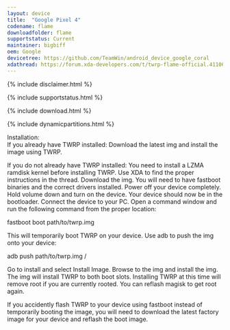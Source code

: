 ```yaml
---
layout: device
title:  "Google Pixel 4"
codename: flame
downloadfolder: flame
supportstatus: Current
maintainer: bigbiff
oem: Google
devicetree: https://github.com/TeamWin/android_device_google_coral
xdathread: https://forum.xda-developers.com/t/twrp-flame-official.4110641/
---
```


{% include disclaimer.html %}

{% include supportstatus.html %}

{% include download.html %}

{% include dynamicpartitions.html %}

<div class='page-heading'>Installation:</div>
If you already have TWRP installed:
Download the latest img and install the image using TWRP.

If you do not already have TWRP installed:
You need to install a LZMA ramdisk kernel before installing TWRP. Use XDA to find the proper instructions in the thread.
Download the img. You will need to have fastboot binaries and the correct drivers installed. Power off your device completely. Hold volume down and turn on the device. Your device should now be in the bootloader. Connect the device to your PC. Open a command window and run the following command from the proper location:

fastboot boot path/to/twrp.img

This will temporarily boot TWRP on your device. Use adb to push the img onto your device:

adb push path/to/twrp.img /

Go to install and select Install Image. Browse to the img and install the img. The img will install TWRP to both boot slots. Installing TWRP at this time will remove root if you are currently rooted. You can reflash magisk to get root again.

If you accidently flash TWRP to your device using fastboot instead of temporarily booting the image, you will need to download the latest factory image for your device and reflash the boot image.
